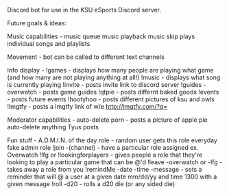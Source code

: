 Discord bot for use in the KSU eSports Discord server.

Future goals & ideas:

Music capabilities - 
	music queue
	music playback 
	music skip
	plays individual songs and playlists

Movement - 
	bot can be called to different text channels

Info display - 
	!games - displays how many people are playing what game (and how many are not playing anything at all!)
	!music - displays what song is currently playing
	!invite - posts invite link to discord server
	!guides -overwatch - posts game guides 
	!qtpie - posts differnt baked goods
	!events - posts future events
	!hootyhoo - posts different pictures of ksu and owls
	!lmgtfy - posts a lmgtfy link of w/e http://lmgtfy.com/?q=

Moderator capabilities - 
	auto-delete porn - posts a picture of apple pie
	auto-delete anything Tyus posts

Fun stuff - 
	A.D.M.I.N. of the day role - random user gets this role everyday fake admin role
	!join -(channel) - have a particular role assigned ex. Overwatch
	!lfg or !lookingforplayers - gives people a role that they're looking to play a particular game that can be @'d 
	!leave -overwatch or -lfg - takes away a role from you
	!remindMe -date -time -message - sets a reminder that will @ a user at a given date mm/dd/yy and time 1300 with a given message
	!roll -d20 - rolls a d20 die (or any sided die)
